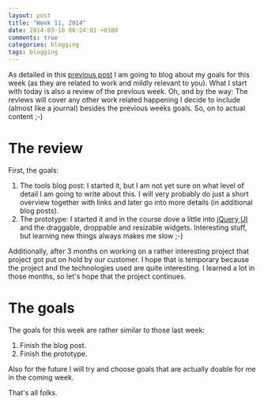 ```yaml
---
layout: post
title: "Week 11, 2014"
date: 2014-03-10 06:24:01 +0100
comments: true
categories: blogging
tags: blogging
---
```


As detailed in this [previous post](/blog/2014/03/03/week-10-2014) I am going to blog about my goals for this week (as they are related to work and mildly relevant to you). What I start with today is also a review of the previous week. Oh, and by the way: The reviews will cover any other work related happening I decide to include (almost like a journal) besides the previous weeks goals. So, on to actual content ;-)

# The review

First, the goals:

1. The tools blog post: I started it, but I am not yet sure on what level of detail I am going to write about this. I will very probably do just a short overview together with links and later go into more details (in additional blog posts).
2. The prototype: I started it and in the course dove a little into [jQuery UI](https://jqueryui.com/) and the draggable, droppable and resizable widgets. Interesting stuff, but learning new things always makes me slow ;-)

Additionally, after 3 months on working on a rather interesting project that project got put on hold by our customer. I hope that is temporary because the project and the technologies used are quite interesting. I learned a lot in those months, so let's hope that the project continues.

# The goals

The goals for this week are rather similar to those last week:

1. Finish the blog post.
2. Finish the prototype.

Also for the future I will try and choose goals that are actually doable for me in the coming week. 

That's all folks.
